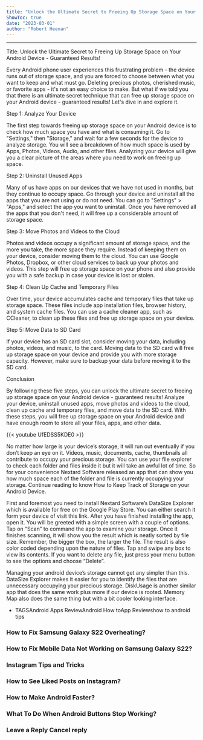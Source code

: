 ```yaml
---
title: "Unlock the Ultimate Secret to Freeing Up Storage Space on Your Android Device - Guaranteed Results!"
ShowToc: true 
date: "2023-03-01"
author: "Robert Heenan"
---
```

*****
Title: Unlock the Ultimate Secret to Freeing Up Storage Space on Your Android Device - Guaranteed Results!

Every Android phone user experiences this frustrating problem - the device runs out of storage space, and you are forced to choose between what you want to keep and what must go. Deleting precious photos, cherished music, or favorite apps - it's not an easy choice to make. But what if we told you that there is an ultimate secret technique that can free up storage space on your Android device - guaranteed results! Let's dive in and explore it.

Step 1: Analyze Your Device

The first step towards freeing up storage space on your Android device is to check how much space you have and what is consuming it. Go to "Settings," then "Storage," and wait for a few seconds for the device to analyze storage. You will see a breakdown of how much space is used by Apps, Photos, Videos, Audio, and other files. Analyzing your device will give you a clear picture of the areas where you need to work on freeing up space.

Step 2: Uninstall Unused Apps

Many of us have apps on our devices that we have not used in months, but they continue to occupy space. Go through your device and uninstall all the apps that you are not using or do not need. You can go to "Settings" > "Apps," and select the app you want to uninstall. Once you have removed all the apps that you don't need, it will free up a considerable amount of storage space.

Step 3: Move Photos and Videos to the Cloud

Photos and videos occupy a significant amount of storage space, and the more you take, the more space they require. Instead of keeping them on your device, consider moving them to the cloud. You can use Google Photos, Dropbox, or other cloud services to back up your photos and videos. This step will free up storage space on your phone and also provide you with a safe backup in case your device is lost or stolen.

Step 4: Clean Up Cache and Temporary Files

Over time, your device accumulates cache and temporary files that take up storage space. These files include app installation files, browser history, and system cache files. You can use a cache cleaner app, such as CCleaner, to clean up these files and free up storage space on your device.

Step 5: Move Data to SD Card

If your device has an SD card slot, consider moving your data, including photos, videos, and music, to the card. Moving data to the SD card will free up storage space on your device and provide you with more storage capacity. However, make sure to backup your data before moving it to the SD card.

Conclusion

By following these five steps, you can unlock the ultimate secret to freeing up storage space on your Android device - guaranteed results! Analyze your device, uninstall unused apps, move photos and videos to the cloud, clean up cache and temporary files, and move data to the SD card. With these steps, you will free up storage space on your Android device and have enough room to store all your files, apps, and other data.

{{< youtube UfEDSS5KDE0 >}} 



No matter how large is your device’s storage, it will run out eventually if you don’t keep an eye on it. Videos, music, documents, cache, thumbnails all contribute to occupy your precious storage. You can use your file explorer to check each folder and files inside it but it will take an awful lot of time. So for your convenience Nextard Software released an app that can show you how much space each of the folder and file is currently occupying your storage. Continue reading to know How to Keep Track of Storage on your Android Device.
 
First and foremost you need to install Nextard Software’s DataSize Explorer which is available for free on the Google Play Store. You can either search it form your device of visit this link. After you have finished installing the app, open it. You will be greeted with a simple screen with a couple of options. Tap on “Scan” to command the app to examine your storage. Once it finishes scanning, it will show you the result which is neatly sorted by file size. Remember, the bigger the box, the larger the file. The result is also color coded depending upon the nature of files. Tap and swipe any box to view its contents. If you want to delete any file, just press your menu button to see the options and choose “Delete”.
 
Managing your android device’s storage cannot get any simpler than this. DataSize Explorer makes it easier for you to identify the files that are unnecessary occupying your precious storage. DiskUsage is another similar app that does the same work plus more if our device is rooted. Memory Map also does the same thing but with a bit cooler looking interface.
 
- TAGSAndroid Apps ReviewAndroid How toApp Reviewshow to android tips

 
### How to Fix Samsung Galaxy S22 Overheating?
 
### How to Fix Mobile Data Not Working on Samsung Galaxy S22?
 
### Instagram Tips and Tricks
 
### How to See Liked Posts on Instagram?
 
### How to Make Android Faster?
 
### What To Do When Android Buttons Stop Working?
 
### Leave a Reply Cancel reply





